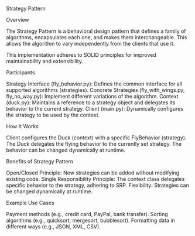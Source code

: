 Strategy Pattern

Overview

The Strategy Pattern is a behavioral design pattern that defines a family of algorithms, encapsulates each one, and makes them interchangeable. This allows the algorithm to vary independently from the clients that use it.

This implementation adheres to SOLID principles for improved maintainability and extensibility.

Participants

Strategy Interface (fly_behavior.py): Defines the common interface for all supported algorithms (strategies).
Concrete Strategies (fly_with_wings.py, fly_no_way.py): Implement different variations of the algorithm.
Context (duck.py): Maintains a reference to a strategy object and delegates its behavior to the current strategy.
Client (main.py): Dynamically configures the strategy to be used by the context.

How It Works

Client configures the Duck (context) with a specific FlyBehavior (strategy).
The Duck delegates the flying behavior to the currently set strategy.
The behavior can be changed dynamically at runtime.

Benefits of Strategy Pattern

Open/Closed Principle: New strategies can be added without modifying existing code.
Single Responsibility Principle: The context class delegates specific behavior to the strategy, adhering to SRP.
Flexibility: Strategies can be changed dynamically at runtime.

Example Use Cases

Payment methods (e.g., credit card, PayPal, bank transfer).
Sorting algorithms (e.g., quicksort, mergesort, bubblesort).
Formatting data in different ways (e.g., JSON, XML, CSV).

